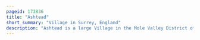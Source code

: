 ```yaml
---
pageid: 173836
title: "Ashtead"
short_summary: "Village in Surrey, England"
description: "Ashtead is a large Village in the Mole Valley District of Surrey, England, approximately 16 Mi south of central London. Ashtead is located on the single Carriageway A24 between Epsom and Leatherhead. The Village is located on the north facing Slopes of the north Downs and is in the catchment Area of the Rye a Tributary of the Mole River."
---
```

